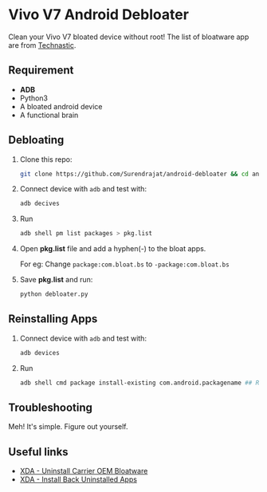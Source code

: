 # Vivo V7 Android Debloater

Clean your Vivo V7 bloated device without root! The list of bloatware app are from [Technastic](https://technastic.com/vivo-bloatware-preinstalled-apps-list/).

## Requirement

- **ADB**
- Python3
- A bloated android device
- A functional brain

## Debloating

1. Clone this repo:
   ```bash
   git clone https://github.com/Surendrajat/android-debloater && cd android-debloater
   ```
2. Connect device with `adb` and test with:
   ```bash
   adb decives
   ```
3. Run 
   ```bash
   adb shell pm list packages > pkg.list
   ```
5. Open **pkg.list** file and add a hyphen(-) to the bloat apps.
   
   For eg:
   Change
   `package:com.bloat.bs`
   to
   `-package:com.bloat.bs`
6. Save **pkg.list** and run:
   ```bash
   python debloater.py
   ```

## Reinstalling Apps

1. Connect device with `adb` and test with:
   ```bash
   adb devices
   ```
2. Run
   ```bash
   adb shell cmd package install-existing com.android.packagename ## Replace packagename to the package name you wish to restore.
   ```
## Troubleshooting

Meh! It's simple. Figure out yourself. 

## Useful links

* [XDA - Uninstall Carrier OEM Bloatware](https://www.xda-developers.com/uninstall-carrier-oem-bloatware-without-root-access/)
* [XDA - Install Back Uninstalled Apps](https://forum.xda-developers.com/t/how-to-get-install-back-uninstalled-apps-apks-with-adb.3894235/)